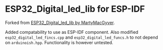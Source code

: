 # ESP32_Digital_led_lib for ESP-IDF
Forked from [ESP32_Digital_led_lib by MartyMacGyver](https://github.com/MartyMacGyver/ESP32-Digital-RGB-LED-Drivers).

Added compatability to use as ESP-IDF component. Also modified ```esp32_digital_led_fincs.cpp``` and ```esp32_digital_led_funcs.h``` to not depend on ```arduinoish.hpp```. Functionality is however untested.